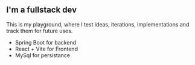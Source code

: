 ## I'm a fullstack dev

This is my playground, where I test ideas, iterations, implementations and track them for future uses.

- Spring Boot for backend
- React + Vite for Frontend
- MySql for persistance
